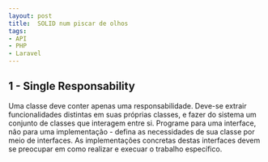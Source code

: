 ```yaml
---
layout: post
title:  SOLID num piscar de olhos
tags:
- API
- PHP
- Laravel
---
```


<h2 id="1 - Single Responsability">1 - Single Responsability</h2>

<p>Uma classe deve conter apenas uma responsabilidade. Deve-se extrair funcionalidades distintas em suas próprias classes, e fazer do sistema um conjunto de classes que interagem entre si. Programe para uma interface, não para uma implementação - defina as necessidades de sua classe por meio de interfaces. As implementações concretas destas interfaces devem se preocupar em como realizar e execuar o trabalho específico.</p>